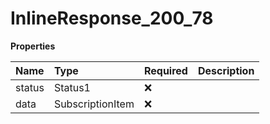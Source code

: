# InlineResponse_200_78

**Properties**

| Name   | Type             | Required | Description |
| :----- | :--------------- | :------- | :---------- |
| status | Status1          | ❌       |             |
| data   | SubscriptionItem | ❌       |             |
